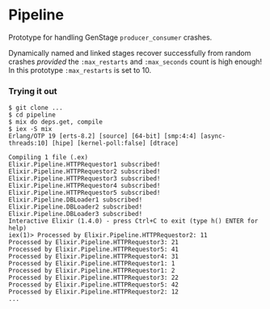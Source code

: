 # Pipeline

Prototype for handling GenStage `producer_consumer` crashes.

Dynamically named and linked stages recover successfully from random crashes
_provided_ the `:max_restarts` and `:max_seconds` count is high enough! In this
prototype `:max_restarts` is set to 10.

### Trying it out

```
$ git clone ...
$ cd pipeline
$ mix do deps.get, compile
$ iex -S mix
Erlang/OTP 19 [erts-8.2] [source] [64-bit] [smp:4:4] [async-threads:10] [hipe] [kernel-poll:false] [dtrace]

Compiling 1 file (.ex)
Elixir.Pipeline.HTTPRequestor1 subscribed!
Elixir.Pipeline.HTTPRequestor2 subscribed!
Elixir.Pipeline.HTTPRequestor3 subscribed!
Elixir.Pipeline.HTTPRequestor4 subscribed!
Elixir.Pipeline.HTTPRequestor5 subscribed!
Elixir.Pipeline.DBLoader1 subscribed!
Elixir.Pipeline.DBLoader2 subscribed!
Elixir.Pipeline.DBLoader3 subscribed!
Interactive Elixir (1.4.0) - press Ctrl+C to exit (type h() ENTER for help)
iex(1)> Processed by Elixir.Pipeline.HTTPRequestor2: 11
Processed by Elixir.Pipeline.HTTPRequestor3: 21
Processed by Elixir.Pipeline.HTTPRequestor5: 41
Processed by Elixir.Pipeline.HTTPRequestor4: 31
Processed by Elixir.Pipeline.HTTPRequestor1: 1
Processed by Elixir.Pipeline.HTTPRequestor1: 2
Processed by Elixir.Pipeline.HTTPRequestor3: 22
Processed by Elixir.Pipeline.HTTPRequestor5: 42
Processed by Elixir.Pipeline.HTTPRequestor2: 12
...
```
